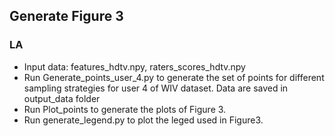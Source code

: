 ## Generate Figure 3

### LA
* Input data: features_hdtv.npy, raters_scores_hdtv.npy
* Run Generate_points_user_4.py to generate the set of points for different sampling strategies for user 4 of WIV dataset. Data are saved in output_data folder
* Run Plot_points to generate the plots of Figure 3.
* Run generate_legend.py to plot the leged used in Figure3.